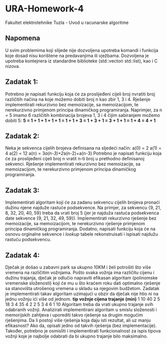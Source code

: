 # URA-Homework-4
Fakultet elektrotehnike Tuzla - Uvod u racunarske algoritme

## Napomena

U svim problemima koji slijede nije dozvoljena upotreba komandi i funkcija koje dosad nisu
korištene na predavanjima ili vježbama. Dozvoljena je upotreba kontejnera iz standardne
biblioteke (​std::vector​ i ​std::list​)​, kao i C nizova.

## Zadatak 1:

Potrebno je napisati funkciju koja će za proslijeđeni cijeli broj ​n ​vratiti broj različitih načina na
koje možemo dobiti broj ​n ​kao zbir 1, 3 i 4. Rješenje implementirati rekurzivno bez
memoizacije, sa memoizacijom, te nerekurzivno primjenom principa dinamičkog
programiranja.
Naprimjer, za n = 5 imamo 6 različitih kombinacija brojeva 1, 3 i 4 čijim sabiranjem možemo
dobiti 5:
**5 = 1 + 1 + 1 + 1 + 1
= 1 + 1 + 3
= 1 + 3 + 1
= 3 + 1 + 1
= 1 + 4
= 4 + 1**

## Zadatak 2:

Neka je sekvenca cijelih brojeva definisana na sljedeći način:
a(0) = 2
a(1) = 4
a(2) = 12
a(n) = 3*a(n-3)+2*a(n-2)+a(n-3)
Potrebno je napisati funkciju koja će za proslijeđeni cijeli broj ​n ​vratit ​n​-​ti broj u prethodno
definisanoj sekvenci. Rješenje implementirati rekurzivno bez memoizacije, sa memoizacijom,
te nerekurzivno primjenom principa dinamičkog programiranja.


## Zadatak 3:

Implementirati algoritam koji će za zadanu sekvencu cijelih brojeva pronaći dužinu njene
najduže rastuće podsekvence. Na primjer, za sekvencu {9, 21, 8, 32, 20, 40, 59} treba da
vrati broj 5 (jer je najduža rastuća podsekvenca date sekvence {9, 21, 32, 49, 59}).
Implementirati rekurzivno rješenje bez memoizacije, sa memoizacijom, te nerekurzivno
rješenje primjenom principa dinamičkog programiranja. Dodatno, napisati funkciju koja će na
osnovu orginalne sekvence i ​ _lookup_ tabele rekonstruisati i ispisati najdužu rastuću
podsekvencu.

## Zadatak 4:

Dječak je došao u zabavni park sa ukupno 10KM i želi potrošiti što više vremena na
različitim vožnjama. Pošto svaka vožnja ima različitu cijenu i dužinu trajanja, dječak je
odlučio napraviti efikasan algoritam (polinomske vremenske složenosti) koji će mu u što
kraćem roku dati optimalno rješenje sa stanovišta utrošenog vremena u skladu sa njegovim
budžetom. Zadatak je implementirati takav algoritam uzimajući u obzir da dječak nije htio ni
na jednu vožnju ići više od jednom.
**tip vožnje cijena trajanje (min)**
1 10 40
2 5 18
3 4 35
4 2 2
5 3 4
6 1 10
Algoritam treba da vrati ukupno trajanje svih odabranih vožnji. Analizirati implementirani
algoritam u smislu složenosti i memorijskih zahtjeva i uporediti takvo rješenje sa drugim
mogućim rješenjima. Da li postoji više rješenja koja daju isti rezultat, ali uz manju efikasnost?
Ako da, opisati jedno od takvih rješenja (bez implementacije). Također, potrebno je osmisliti i
implementirati funkcionalnost za ispis tipova vožnji koje je najbolje odabrati da bi ukupno
trajanje bilo maksimalno.



